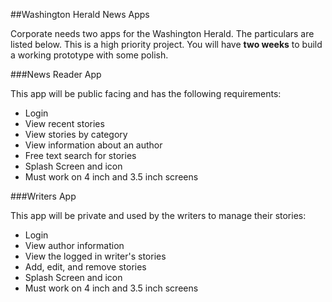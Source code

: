 ##Washington Herald News Apps

Corporate needs two apps for the Washington Herald. The particulars are listed below. This is a high priority project. You will have **two weeks** to build a working prototype with some polish. 

###News Reader App

This app will be public facing and has the following requirements:

- Login
- View recent stories
- View stories by category
- View information about an author
- Free text search for stories
- Splash Screen and icon
- Must work on 4 inch and 3.5 inch screens

###Writers App

This app will be private and used by the writers to manage their stories:

- Login
- View author information
- View the logged in writer's stories
- Add, edit, and remove stories
- Splash Screen and icon
- Must work on 4 inch and 3.5 inch screens

